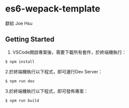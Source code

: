 # es6-wepack-template
獻給 Joe Hsu


## Getting Started
1. VSCode開啟專案後，需要下載所有套件，於終端機執行：
```npm
$ npm install
```

2.於終端機執行以下程式，即可運行Dev Server：
```npm
$ npm run dev
```

3.於終端機執行以下程式，即可發佈專案：
```npm
$ npm run build
```
